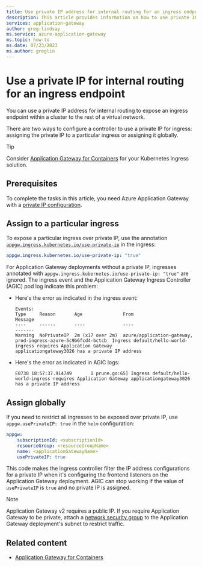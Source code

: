 ```yaml
---
title: Use private IP address for internal routing for an ingress endpoint
description: This article provides information on how to use private IPs for internal routing to expose the ingress endpoint within a cluster to the rest of the virtual network.
services: application-gateway
author: greg-lindsay
ms.service: azure-application-gateway
ms.topic: how-to
ms.date: 07/23/2023
ms.author: greglin
---
```


# Use a private IP for internal routing for an ingress endpoint

You can use a private IP address for internal routing to expose an ingress endpoint within a cluster to the rest of a virtual network.

There are two ways to configure a controller to use a private IP for ingress: assigning the private IP to a particular ingress or assigning it globally.

> [!TIP]
> Consider [Application Gateway for Containers](for-containers/overview.md) for your Kubernetes ingress solution.

## Prerequisites

To complete the tasks in this article, you need Azure Application Gateway with a [private IP configuration](./configure-application-gateway-with-private-frontend-ip.md).

## Assign to a particular ingress

To expose a particular ingress over private IP, use the annotation [`appgw.ingress.kubernetes.io/use-private-ip`](./ingress-controller-annotations.md#use-private-ip) in the ingress:

```yaml
appgw.ingress.kubernetes.io/use-private-ip: "true"
```

For Application Gateway deployments without a private IP, ingresses annotated with `appgw.ingress.kubernetes.io/use-private-ip: "true"` are ignored. The ingress event and the Application Gateway Ingress Controller (AGIC) pod log indicate this problem:

- Here's the error as indicated in the ingress event:

    ```output
    Events:
    Type     Reason       Age               From                                                                     Message
    ----     ------       ----              ----                                                                     -------
    Warning  NoPrivateIP  2m (x17 over 2m)  azure/application-gateway, prod-ingress-azure-5c9b6fcd4-bctcb  Ingress default/hello-world-ingress requires Application Gateway
    applicationgateway3026 has a private IP address
    ```

- Here's the error as indicated in AGIC logs:

    ```output
    E0730 18:57:37.914749       1 prune.go:65] Ingress default/hello-world-ingress requires Application Gateway applicationgateway3026 has a private IP address
    ```

## Assign globally

If you need to restrict all ingresses to be exposed over private IP, use `appgw.usePrivateIP: true` in the `helm` configuration:

```yaml
appgw:
    subscriptionId: <subscriptionId>
    resourceGroup: <resourceGroupName>
    name: <applicationGatewayName>
    usePrivateIP: true
```

This code makes the ingress controller filter the IP address configurations for a private IP when it's configuring the frontend listeners on the Application Gateway deployment. AGIC can stop working if the value of `usePrivateIP` is `true` and no private IP is assigned.

> [!NOTE]
> Application Gateway v2 requires a public IP. If you require Application Gateway to be private, attach a [network security group](../virtual-network/network-security-groups-overview.md) to the Application Gateway deployment's subnet to restrict traffic.

## Related content

- [Application Gateway for Containers](for-containers/overview.md)
